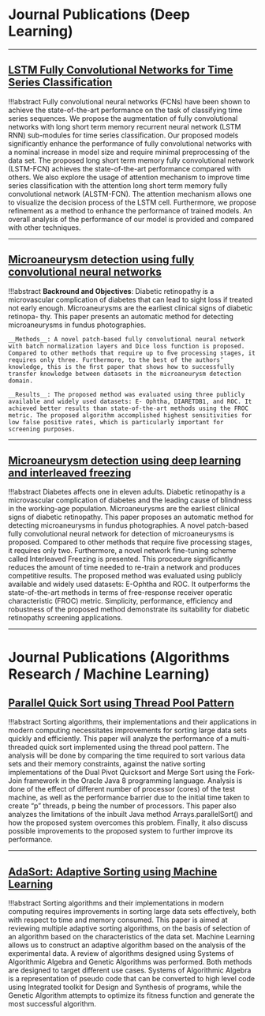 # Journal Publications (Deep Learning)
----

## [LSTM Fully Convolutional Networks for Time Series Classification](https://ieeexplore.ieee.org/abstract/document/8141873/)

!!!abstract
    Fully convolutional neural networks (FCNs) have been shown to achieve the state-of-the-art performance on the task of classifying time series sequences. We propose the augmentation of fully convolutional networks with long short term memory recurrent neural network (LSTM RNN) sub-modules for time series classification. Our proposed models significantly enhance the performance of fully convolutional networks with a nominal increase in model size and require minimal preprocessing of the data set. The proposed long short term memory fully convolutional network (LSTM-FCN) achieves the state-of-the-art performance compared with others. We also explore the usage of attention mechanism to improve time series classification with the attention long short term memory fully convolutional network (ALSTM-FCN). The attention mechanism allows one to visualize the decision process of the LSTM cell. Furthermore, we propose refinement as a method to enhance the performance of trained models. An overall analysis of the performance of our model is provided and compared with other techniques.

----

## [Microaneurysm detection using fully convolutional neural networks](https://www.sciencedirect.com/science/article/pii/S0169260717308544)

!!!abstract
    __Backround and Objectives__: Diabetic retinopathy is a microvascular complication of diabetes that can lead to sight loss if treated not early enough. Microaneurysms are the earliest clinical signs of diabetic retinopa- thy. This paper presents an automatic method for detecting microaneurysms in fundus photographies.

    __Methods__: A novel patch-based fully convolutional neural network with batch normalization layers and Dice loss function is proposed. Compared to other methods that require up to ﬁve processing stages, it requires only three. Furthermore, to the best of the authors’ knowledge, this is the ﬁrst paper that shows how to successfully transfer knowledge between datasets in the microaneurysm detection domain.

    __Results__: The proposed method was evaluated using three publicly available and widely used datasets: E- Ophtha, DIARETDB1, and ROC. It achieved better results than state-of-the-art methods using the FROC metric. The proposed algorithm accomplished highest sensitivities for low false positive rates, which is particularly important for screening purposes.

----

## [Microaneurysm detection using deep learning and interleaved freezing](https://www.spiedigitallibrary.org/conference-proceedings-of-spie/10574/105741I/Microaneurysm-detection-using-deep-learning-and-interleaved-freezing/10.1117/12.2293520.short?SSO=1)

!!!abstract
    Diabetes affects one in eleven adults. Diabetic retinopathy is a microvascular complication of diabetes and the leading cause of blindness in the working-age population. Microaneurysms are the earliest clinical signs of diabetic retinopathy. This paper proposes an automatic method for detecting microaneurysms in fundus photographies. A novel patch-based fully convolutional neural network for detection of microaneurysms is proposed. Compared to other methods that require five processing stages, it requires only two. Furthermore, a novel network fine-tuning scheme called Interleaved Freezing is presented. This procedure significantly reduces the amount of time needed to re-train a network and produces competitive results. The proposed method was evaluated using publicly available and widely used datasets: E-Ophtha and ROC. It outperforms the state-of-the-art methods in terms of free-response receiver operatic characteristic (FROC) metric. Simplicity, performance, efficiency and robustness of the proposed method demonstrate its suitability for diabetic retinopathy screening applications.

----

# Journal Publications (Algorithms Research / Machine Learning)

## [Parallel Quick Sort using Thread Pool Pattern](https://pdfs.semanticscholar.org/3536/3f8ccda03736320f3ebff92e744dbd245257.pdf)

!!!abstract
    Sorting algorithms, their implementations and their applications in modern computing necessitates improvements for sorting large data sets quickly and efficiently. This paper will analyze the performance of a multi-threaded quick sort
    implemented using the thread pool pattern. The analysis will be done by comparing the time required to sort various data
    sets and their memory constraints, against the native sorting implementations of the Dual Pivot Quicksort and Merge Sort
    using the Fork-Join framework in the Oracle Java 8 programming language. Analysis is done of the effect of
    different number of processor (cores) of the test machine, as well as the performance barrier due to the initial time taken to
    create “p” threads, p being the number of processors. This paper also analyzes the limitations of the inbuilt Java method
    Arrays.parallelSort() and how the proposed system overcomes this problem. Finally, it also discuss possible improvements to
    the proposed system to further improve its performance.

----

## [AdaSort: Adaptive Sorting using Machine Learning](https://pdfs.semanticscholar.org/0bb8/8283a5d84840f03a413a0b0cacff020d74d7.pdf)

!!!abstract
    Sorting algorithms and their implementations in modern
    computing requires improvements in sorting large data sets
    effectively, both with respect to time and memory consumed.
    This paper is aimed at reviewing multiple adaptive sorting
    algorithms, on the basis of selection of an algorithm based on
    the characteristics of the data set. Machine Learning allows us
    to construct an adaptive algorithm based on the analysis of the
    experimental data. A review of algorithms designed using
    Systems of Algorithmic Algebra and Genetic Algorithms was
    performed. Both methods are designed to target different use
    cases. Systems of Algorithmic Algebra is a representation of
    pseudo code that can be converted to high level code using
    Integrated toolkit for Design and Synthesis of programs, while
    the Genetic Algorithm attempts to optimize its fitness function
    and generate the most successful algorithm.